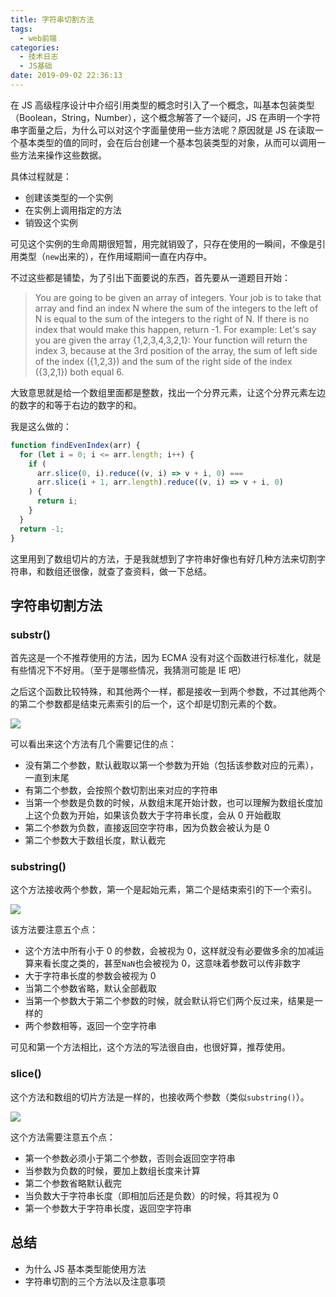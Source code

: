 ```yaml
---
title: 字符串切割方法
tags:
  - web前端
categories:
  - 技术日志
  - JS基础
date: 2019-09-02 22:36:13
---
```


在 JS 高级程序设计中介绍引用类型的概念时引入了一个概念，叫基本包装类型（Boolean，String，Number），这个概念解答了一个疑问，JS 在声明一个字符串字面量之后，为什么可以对这个字面量使用一些方法呢？原因就是 JS 在读取一个基本类型的值的同时，会在后台创建一个基本包装类型的对象，从而可以调用一些方法来操作这些数据。

具体过程就是：

- 创建该类型的一个实例
- 在实例上调用指定的方法
- 销毁这个实例

可见这个实例的生命周期很短暂，用完就销毁了，只存在使用的一瞬间，不像是引用类型（`new`出来的），在作用域期间一直在内存中。

不过这些都是铺垫，为了引出下面要说的东西，首先要从一道题目开始：

> You are going to be given an array of integers. Your job is to take that array and find an index N where the sum of the integers to the left of N is equal to the sum of the integers to the right of N. If there is no index that would make this happen, return -1.
> For example:
> Let's say you are given the array {1,2,3,4,3,2,1}:
> Your function will return the index 3, because at the 3rd position of the array, the sum of left side of the index ({1,2,3}) and the sum of the right side of the index ({3,2,1}) both equal 6.

大致意思就是给一个数组里面都是整数，找出一个分界元素，让这个分界元素左边的数字的和等于右边的数字的和。

我是这么做的：

```javascript
function findEvenIndex(arr) {
  for (let i = 0; i <= arr.length; i++) {
    if (
      arr.slice(0, i).reduce((v, i) => v + i, 0) ===
      arr.slice(i + 1, arr.length).reduce((v, i) => v + i, 0)
    ) {
      return i;
    }
  }
  return -1;
}
```

这里用到了数组切片的方法，于是我就想到了字符串好像也有好几种方法来切割字符串，和数组还很像，就查了查资料，做一下总结。

## 字符串切割方法

### substr()

首先这是一个不推荐使用的方法，因为 ECMA 没有对这个函数进行标准化，就是有些情况下不好用。（至于是哪些情况，我猜测可能是 IE 吧）

之后这个函数比较特殊，和其他两个一样，都是接收一到两个参数，不过其他两个的第二个参数都是结束元素索引的后一个，这个却是切割元素的个数。

![](Jietu20190902-231523.jpg)

可以看出来这个方法有几个需要记住的点：

- 没有第二个参数，默认截取以第一个参数为开始（包括该参数对应的元素），一直到末尾
- 有第二个参数，会按照个数切割出来对应的字符串
- 当第一个参数是负数的时候，从数组末尾开始计数，也可以理解为数组长度加上这个负数为开始，如果该负数大于字符串长度，会从 0 开始截取
- 第二个参数为负数，直接返回空字符串，因为负数会被认为是 0
- 第二个参数大于数组长度，默认截完

### substring()

这个方法接收两个参数，第一个是起始元素，第二个是结束索引的下一个索引。

![](Jietu20190902-233522.jpg)

该方法要注意五个点：

- 这个方法中所有小于 0 的参数，会被视为 0，这样就没有必要做多余的加减运算来看长度之类的，甚至`NaN`也会被视为 0，这意味着参数可以传非数字
- 大于字符串长度的参数会被视为 0
- 当第二个参数省略，默认全部截取
- 当第一个参数大于第二个参数的时候，就会默认将它们两个反过来，结果是一样的
- 两个参数相等，返回一个空字符串

可见和第一个方法相比，这个方法的写法很自由，也很好算，推荐使用。

### slice()

这个方法和数组的切片方法是一样的，也接收两个参数（类似`substring()`）。

![](Jietu20190902-235109.jpg)

这个方法需要注意五个点：

- 第一个参数必须小于第二个参数，否则会返回空字符串
- 当参数为负数的时候，要加上数组长度来计算
- 第二个参数省略默认截完
- 当负数大于字符串长度（即相加后还是负数）的时候，将其视为 0
- 第一个参数大于字符串长度，返回空字符串

## 总结

- 为什么 JS 基本类型能使用方法
- 字符串切割的三个方法以及注意事项
